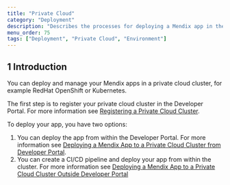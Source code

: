 ```yaml
---
title: "Private Cloud"
category: "Deployment"
description: "Describes the processes for deploying a Mendix app in the Private Cloud"
menu_order: 75
tags: ["Deployment", "Private Cloud", "Environment"]
---
```


## 1 Introduction

You can deploy and manage your Mendix apps in a private cloud cluster, for example RedHat OpenShift or Kubernetes.

The first step is to register your private cloud cluster in the Developer Portal. For more information see [Registering a Private Cloud Cluster](private-cloud-cluster).

To deploy your app, you have two options:

1. You can deploy the app from within the Developer Portal. For more information see [Deploying a Mendix App to a Private Cloud Cluster from Developer Portal](private-cloud-deploy).
2. You can create a CI/CD pipeline and deploy your app from within the cluster. For more information see [Deploying a Mendix App to a Private Cloud Cluster Outside Developer Portal](private-cloud-operator)

